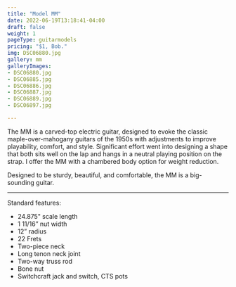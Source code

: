 ```yaml
---
title: "Model MM"
date: 2022-06-19T13:18:41-04:00
draft: false
weight: 1
pageType: guitarmodels
pricing: "$1, Bob."
img: DSC06880.jpg
gallery: mm
galleryImages:
- DSC06880.jpg
- DSC06885.jpg
- DSC06886.jpg
- DSC06887.jpg
- DSC06889.jpg
- DSC06897.jpg

---
```


The MM is a carved-top electric guitar, designed to evoke the classic maple-over-mahogany guitars of the 1950s with adjustments to improve playability, comfort, and style. Significant effort went into designing a shape that both sits well on the lap and hangs in a neutral playing position on the strap. I offer the MM with a chambered body option for weight reduction.  

Designed to be sturdy, beautiful, and comfortable, the MM is a big-sounding guitar. 

---

Standard features:
- 24.875" scale length
- 1 11/16” nut width
- 12” radius
- 22 Frets
- Two-piece neck
- Long tenon neck joint
- Two-way truss rod
- Bone nut
- Switchcraft jack and switch, CTS pots
